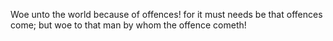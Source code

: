 Woe unto the world because of offences! for it must needs be that offences come; but woe to that man by whom the offence cometh!
